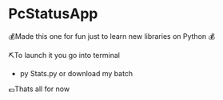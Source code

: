 # PcStatusApp
💰Made this one for fun just to learn new libraries on Python 💰


⛏️To launch it you go into terminal
- py Stats.py or download my batch

💷Thats all for now
